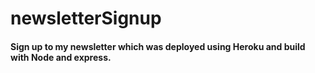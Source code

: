 # newsletterSignup
#### Sign up to my newsletter which was deployed using Heroku and build with Node and express. 
